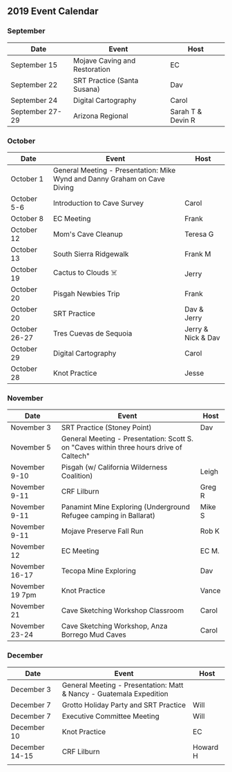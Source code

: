 ## 2019 Event Calendar
### September
| Date | Event | Host |
| --- | --- | --- |
| September 15 | Mojave Caving and Restoration | EC |
| September 22 | SRT Practice (Santa Susana) | Dav |
| September 24 | Digital Cartography | Carol |
| September 27-29 | Arizona Regional | Sarah T & Devin R |

### October
| Date | Event | Host |
| --- | --- | --- |
| October 1 | General Meeting - Presentation: Mike Wynd and Danny Graham on Cave Diving | |
| October 5-6 | Introduction to Cave Survey | Carol |
| October 8 | EC Meeting | Frank |
| October 12 | Mom's Cave Cleanup | Teresa G |
| October 13 | South Sierra Ridgewalk | Frank M |
| October 19 | Cactus to Clouds ☠️ | Jerry |
| October 20 | Pisgah Newbies Trip | Frank |
| October 20 | SRT Practice | Dav & Jerry |
| October 26-27 | Tres Cuevas de Sequoia | Jerry & Nick & Dav |
| October 29 | Digital Cartography | Carol |
| October 28 | Knot Practice | Jesse |

### November
| Date | Event | Host |
| --- | --- | --- |
| November 3 | SRT Practice (Stoney Point) | Dav |
| November 5 | General Meeting - Presentation: Scott S. on "Caves within three hours drive of Caltech" | |
| November 9-10 | Pisgah (w/ California Wilderness Coalition) | Leigh  |
| November 9-11 | CRF Lilburn | Greg R |
| November 9-11 | Panamint Mine Exploring  (Underground Refugee camping in Ballarat) | Mike S |
| November 9-11 | Mojave Preserve Fall Run | Rob K |
| November 12 | EC Meeting | EC M. |
| November 16-17 | Tecopa Mine Exploring | Dav |
| November 19  7pm | Knot Practice | Vance |
| November 21 | Cave Sketching Workshop Classroom | Carol |
| November 23-24 | Cave Sketching Workshop, Anza Borrego Mud Caves | Carol |

### December
| Date | Event | Host |
| --- | --- | --- |
| December 3 | General Meeting - Presentation: Matt & Nancy - Guatemala Expedition | |
| December 7 | Grotto Holiday Party and SRT Practice | Will |
| December 7 | Executive Committee Meeting | Will |
| December 10 | Knot Practice | EC |
| December 14-15 | CRF Lilburn | Howard H |
| | | |

